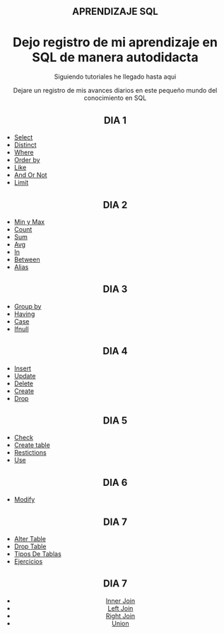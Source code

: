 <h2 align="center">APRENDIZAJE SQL</h2>

<h1 align="center">Dejo registro de mi aprendizaje en SQL de manera autodidacta</h1>


<p align="center">Siguiendo tutoriales he llegado hasta aqui</p>
<p align="center">Dejare un registro de mis avances diarios en este pequeño mundo del conocimiento en SQL</p>

<h2 align="center"><strong>DIA 1</strong></h2>

<ul>
    <li><a href="https://github.com/SladeSylvain/Aprendizaje-SQL/blob/main/Reading/01%20select.sql">Select</a></li>
    <li><a href="https://github.com/SladeSylvain/Aprendizaje-SQL/blob/main/Reading/02%20distinct.sql">Distinct</a></li>
    <li><a href="https://github.com/SladeSylvain/Aprendizaje-SQL/blob/main/Reading/03%20where.sql">Where</a></li>
    <li><a href="https://github.com/SladeSylvain/Aprendizaje-SQL/blob/main/Reading/04%20order%20by.sql">Order by</a></li>
    <li><a href="https://github.com/SladeSylvain/Aprendizaje-SQL/blob/main/Reading/05%20like.sql">Like</a></li>
    <li><a href="https://github.com/SladeSylvain/Aprendizaje-SQL/blob/main/Reading/06%20and%20or%20not.sql">And Or Not</a></li>
    <li><a href="https://github.com/SladeSylvain/Aprendizaje-SQL/blob/main/Reading/07%20limit.sql">Limit</a></li>
</ul>

<h2 align="center"><strong>DIA 2</strong></h2>


<ul>
    <li><a href="https://github.com/SladeSylvain/Aprendizaje-SQL/blob/main/Reading/09%20minmax.sql">Min y Max</a></li>
    <li><a href="https://github.com/SladeSylvain/Aprendizaje-SQL/blob/main/Reading/10%20count.sql">Count</a></li>
    <li><a href="https://github.com/SladeSylvain/Aprendizaje-SQL/blob/main/Reading/11%20sum.sql">Sum</a></li>
    <li><a href="https://github.com/SladeSylvain/Aprendizaje-SQL/blob/main/Reading/12%20avg.sql">Avg</a></li>
    <li><a href="https://github.com/SladeSylvain/Aprendizaje-SQL/blob/main/Reading/13%20in.sql">In</a></li>
    <li><a href="https://github.com/SladeSylvain/Aprendizaje-SQL/blob/main/Reading/14%20between.sql">Between</a></li>
    <li><a href="https://github.com/SladeSylvain/Aprendizaje-SQL/blob/main/Reading/15%20alias.sql">Alias</a></li>
</ul>

<h2 align="center"><strong>DIA 3</strong></h2>


<ul>
    <li><a href="https://github.com/SladeSylvain/Aprendizaje-SQL/blob/main/Reading/16%20group%20by.sql">Group by</a></li>
    <li><a href="https://github.com/SladeSylvain/Aprendizaje-SQL/blob/main/Reading/17%20having.sql">Having</a></li>
    <li><a href="https://github.com/SladeSylvain/Aprendizaje-SQL/blob/main/Reading/18%20case.sql">Case</a></li>
    <li><a href="https://github.com/SladeSylvain/Aprendizaje-SQL/blob/main/Reading/19%20ifnull.sql">Ifnull</a></li>

</ul>

<h2 align="center"><strong>DIA 4</strong></h2>


<ul>
    <li><a href="https://github.com/SladeSylvain/Aprendizaje-SQL/blob/main/Writing/01%20insert.sql">Insert</a></li>
    <li><a href="https://github.com/SladeSylvain/Aprendizaje-SQL/blob/main/Writing/02%20update.sql">Update</a></li>
    <li><a href="https://github.com/SladeSylvain/Aprendizaje-SQL/blob/main/Writing/03%20delete.sql">Delete</a></li>
    <li><a href="https://github.com/SladeSylvain/Aprendizaje-SQL/blob/main/Database/create.sql">Create</a></li>
    <li><a href="https://github.com/SladeSylvain/Aprendizaje-SQL/blob/main/Database/drop.sql">Drop</a></li>

</ul>

<h2 align="center"><strong>DIA 5</strong></h2>


<ul>
    <li><a href="https://github.com/SladeSylvain/Aprendizaje-SQL/blob/main/Tables/check.sql">Check</a></li>
    <li><a href="https://github.com/SladeSylvain/Aprendizaje-SQL/blob/main/Tables/create%20table.sql">Create table</a></li>
    <li><a href="https://github.com/SladeSylvain/Aprendizaje-SQL/blob/main/Tables/restrictions.sql">Restictions</a></li>
    <li><a href="https://github.com/SladeSylvain/Aprendizaje-SQL/blob/main/Tables/use.sql">Use</a></li>


</ul>

<h2 align="center"><strong>DIA 6</strong></h2>

<ul>
    <li><a href="https://github.com/SladeSylvain/Aprendizaje-SQL/blob/main/Tables/modify.sql">Modify</a></li>
</ul>

<h2 align="center"><strong>DIA 7</strong></h2>


<ul>
    <li><a href="https://github.com/SladeSylvain/Aprendizaje-SQL/blob/main/Tables/alter%20table.sql">Alter Table</a></li>
    <li><a href="https://github.com/SladeSylvain/Aprendizaje-SQL/blob/main/Tables/drop%20table.sql">Drop Table</a></li>
    <li><a href="https://github.com/SladeSylvain/Aprendizaje-SQL/blob/main/Tables/tipos%20de%20tablas.sql">Tipos De Tablas</a></li>
    <li><a href="https://github.com/SladeSylvain/Aprendizaje-SQL/blob/main/Tables/Ejercicios.sql">Ejercicios</a></li>


</ul>

<h2 align="center"><strong>DIA 7</strong></h2>


<ul align="center">
    <li><a href="https://github.com/SladeSylvain/Aprendizaje-SQL/blob/main/Join/inner join.sql">Inner Join</a></li>
    <li><a href="https://github.com/SladeSylvain/Aprendizaje-SQL/blob/main/Join/left%20join.sql">Left Join</a></li>
    <li><a href="https://github.com/SladeSylvain/Aprendizaje-SQL/blob/main/Join/right%20join.sql">Right Join</a></li>
    <li><a href="https://github.com/SladeSylvain/Aprendizaje-SQL/blob/main/Join/union.sql">Union</a></li>


</ul>